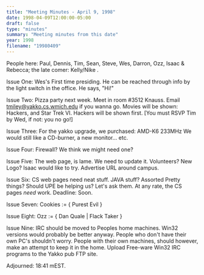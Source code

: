 ```yaml
---
title: "Meeting Minutes - April 9, 1998"
date: 1998-04-09T12:00:00-05:00
draft: false
type: "minutes"
summary: "Meeting minutes from this date"
year: 1998
filename: "19980409"
---
```


People here:  Paul, Dennis, Tim, Sean, Steve, Wes, Darron, Ozz, Isaac &               Rebecca; the late comer:  Kelly/Nike . </p><p>
Issue One:  Wes's First time presiding.  He can be reached through info by the             light switch in the office.  He says, "Hi!" </p><p>
Issue Two:  Pizza party next week.  Meet in room #3512 Knauss.  Email             tmiley@yakko.cs.wmich.edu if you wanna go.  Movies will be shown:             Hackers, and Star Trek VI.  Hackers will be shown first.  [You must             RSVP Tim by Wed, if not: you no go!] </p><p>
Issue Three:  For the yakko upgrade, we purchased:  AMD-K6 233MHz We would               still like a CD-burner, a new monitor... etc. </p><p>
Issue Four:  Firewall?  We think we might need one?  </p><p>
Issue Five:  The web page, is lame.  We need to update it.  Volunteers?  New              Logo?  Isaac would like to try.  Advertise URL around campus. </p><p>
Issue Six:  CS web pages need neat stuff.  JAVA stuff?  Assorted Pretty things?             Should UPE be helping us?  Let's ask them.  At any rate, the CS             pages _need_ work.  Deadline:  Soon. </p><p>
Issue Seven:  Cookies := { Purest Evil } </p><p>
Issue Eight:  Ozz := { Dan Quale | Flack Taker } </p><p>
Issue Nine:  IRC should be moved to Peoples home machines.  Win32 versions              would probably be better anyway.  People who don't have their own              PC's shouldn't worry.  People with their own machines, should              however, make an attempt to keep it in the home.  Upload Free-ware              Win32 IRC programs to the Yakko pub FTP site. </p><p>
</p><p>
Adjourned:  18:41 mEST. </p><p>
</p>
